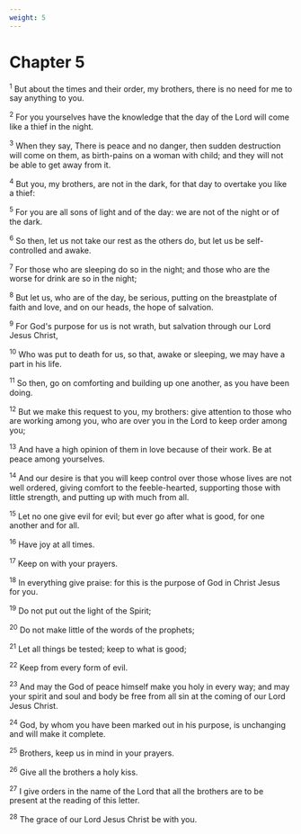 ```yaml
---
weight: 5
---
```


# Chapter 5

<sup>1</sup> But about the times and their order, my brothers, there is no need for me to say anything to you. 

<sup>2</sup> For you yourselves have the knowledge that the day of the Lord will come like a thief in the night. 

<sup>3</sup> When they say, There is peace and no danger, then sudden destruction will come on them, as birth-pains on a woman with child; and they will not be able to get away from it. 

<sup>4</sup> But you, my brothers, are not in the dark, for that day to overtake you like a thief: 

<sup>5</sup> For you are all sons of light and of the day: we are not of the night or of the dark. 

<sup>6</sup> So then, let us not take our rest as the others do, but let us be self-controlled and awake. 

<sup>7</sup> For those who are sleeping do so in the night; and those who are the worse for drink are so in the night; 

<sup>8</sup> But let us, who are of the day, be serious, putting on the breastplate of faith and love, and on our heads, the hope of salvation. 

<sup>9</sup> For God's purpose for us is not wrath, but salvation through our Lord Jesus Christ, 

<sup>10</sup> Who was put to death for us, so that, awake or sleeping, we may have a part in his life. 

<sup>11</sup> So then, go on comforting and building up one another, as you have been doing. 

<sup>12</sup> But we make this request to you, my brothers: give attention to those who are working among you, who are over you in the Lord to keep order among you; 

<sup>13</sup> And have a high opinion of them in love because of their work. Be at peace among yourselves. 

<sup>14</sup> And our desire is that you will keep control over those whose lives are not well ordered, giving comfort to the feeble-hearted, supporting those with little strength, and putting up with much from all. 

<sup>15</sup> Let no one give evil for evil; but ever go after what is good, for one another and for all. 

<sup>16</sup> Have joy at all times. 

<sup>17</sup> Keep on with your prayers. 

<sup>18</sup> In everything give praise: for this is the purpose of God in Christ Jesus for you. 

<sup>19</sup> Do not put out the light of the Spirit; 

<sup>20</sup> Do not make little of the words of the prophets; 

<sup>21</sup> Let all things be tested; keep to what is good; 

<sup>22</sup> Keep from every form of evil. 

<sup>23</sup> And may the God of peace himself make you holy in every way; and may your spirit and soul and body be free from all sin at the coming of our Lord Jesus Christ. 

<sup>24</sup> God, by whom you have been marked out in his purpose, is unchanging and will make it complete. 

<sup>25</sup> Brothers, keep us in mind in your prayers. 

<sup>26</sup> Give all the brothers a holy kiss. 

<sup>27</sup> I give orders in the name of the Lord that all the brothers are to be present at the reading of this letter. 

<sup>28</sup> The grace of our Lord Jesus Christ be with you. 


